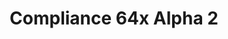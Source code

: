 ---
layout: post
title: Compliance 64x Alpha 2
permalink: /compliance64x/A2
header-img: https://database.faithfulpack.net/images/website/posts/64x/A2.jpg

description: |
  Hello! New update also says new content! In this update, an avalanche of textures has been added, ranging from the Overworld to the Nether.
  <br><br>
  <strong>DISCLAIMER:</strong> As indicated by the Alpha tag, this version very work-in-progress, and as such contains a lot of placeholder textures. It is not the final look of the pack; many textures will have to be edited to match the general stylistic direction of the pack.
  <br><br>
  Stay tuned for future updates!

changelog:
  Added:
    Blocks:
      - Tube Coral
      - Dead Tube Coral
      - Magma
      - Jungle Log
      - Sculk Sensor Side
      - Crimson Nylium Top
      - Warped Nylium Top
      - Crimson Stem
      - Warped Stem
      - Bubble Coral
      - Dead Bubble Coral
      - Sculk Sensor Tendril
      - Bubble Coral (FHLX)
      - Fire Coal (FHLX)
      - Horn Coral (FHLX)
      - Big Dripleaf (EachMenderKhai)
      - Dripstone (EachMenderKhai)
      - Amethyst Bud (EachMenderKhai)
    Items:
      - Glow Ink Sac
      - Copper Ingot
  Changed:
    Blocks:
      - Command Block (Po3stell3d)
    Items:
      - Netherite Sword
      - Diamond Sword (FabriXd)
      - Iron Sword (FabriXd)
      - Gold Sword (FabriXd)
      - Boats
    Mob Effect:
      - Invisibility

downloads:
  Java - 1.16.5 (CurseForge): https://www.curseforge.com/minecraft/texture-packs/faithful-64x/files/3193908
  Bedrock - 1.16.200 (GitHub): https://github.com/Faithful-Resource-Pack/Faithful-Bedrock-64x/releases/download/alpha-2/Compliance_64x_-_Bedrock_Alpha_2.mcpack
---